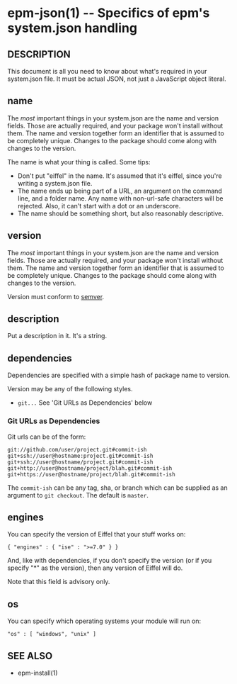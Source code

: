 epm-json(1) -- Specifics of epm's system.json handling
=======================================================

## DESCRIPTION

This document is all you need to know about what's required in your system.json
file. It must be actual JSON, not just a JavaScript object literal.

## name

The *most* important things in your system.json are the name and version fields.
Those are actually required, and your package won't install without
them.  The name and version together form an identifier that is assumed
to be completely unique.  Changes to the package should come along with
changes to the version.

The name is what your thing is called.  Some tips:

* Don't put "eiffel" in the name.  It's assumed that it's eiffel, since you're
  writing a system.json file.
* The name ends up being part of a URL, an argument on the command line, and a
  folder name. Any name with non-url-safe characters will be rejected.
  Also, it can't start with a dot or an underscore.
* The name should be something short, but also reasonably descriptive.

## version

The *most* important things in your system.json are the name and version fields.
Those are actually required, and your package won't install without
them.  The name and version together form an identifier that is assumed
to be completely unique.  Changes to the package should come along with
changes to the version.

Version must conform to [semver](http://semver.org/).

## description

Put a description in it. It's a string.

## dependencies

Dependencies are specified with a simple hash of package name to version.

Version may be any of the following styles.

* `git...` See 'Git URLs as Dependencies' below

### Git URLs as Dependencies

Git urls can be of the form:

    git://github.com/user/project.git#commit-ish
    git+ssh://user@hostname:project.git#commit-ish
    git+ssh://user@hostname/project.git#commit-ish
    git+http://user@hostname/project/blah.git#commit-ish
    git+https://user@hostname/project/blah.git#commit-ish

The `commit-ish` can be any tag, sha, or branch which can be supplied as
an argument to `git checkout`.  The default is `master`.

## engines

You can specify the version of Eiffel that your stuff works on:

    { "engines" : { "ise" : ">=7.0" } }

And, like with dependencies, if you don't specify the version (or if you
specify "\*" as the version), then any version of Eiffel will do.

Note that this field is advisory only.

## os

You can specify which operating systems your
module will run on:

    "os" : [ "windows", "unix" ]

## SEE ALSO

* epm-install(1)
